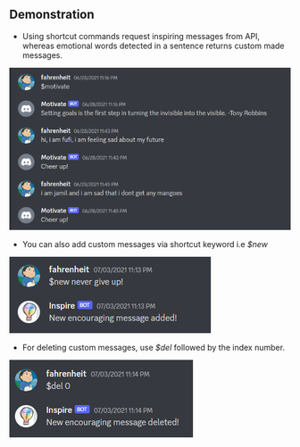 ## Demonstration

* Using shortcut commands request inspiring messages from API, whereas emotional words detected in a sentence returns custom made messages.

 <img src="./images/motivate-bot.PNG">

* You can also add custom messages via shortcut keyword i.e <i>$new</i>

 <img src="./images/inspire-1.PNG">
 
* For deleting custom messages, use <i>$del</i> followed by the index number.

 <img src="./images/inspire-2.PNG">
 
